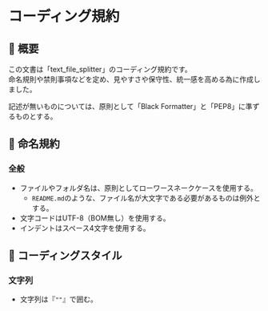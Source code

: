 
# コーディング規約

## 📗 概要

この文書は「text_file_splitter」のコーディング規約です。  
命名規則や禁則事項などを定め、見やすさや保守性、統一感を高める為に作成しました。

記述が無いものについては、原則として「Black Formatter」と「PEP8」に準ずるものとする。

## 📝 命名規約

### 全般

- ファイルやフォルダ名は、原則としてローワースネークケースを使用する。
  - `README.md`のような、ファイル名が大文字である必要があるものは例外とする。
- 文字コードはUTF-8（BOM無し）を使用する。
- インデントはスペース4文字を使用する。

## 📝 コーディングスタイル

### 文字列

- 文字列は『`""`』で囲む。
